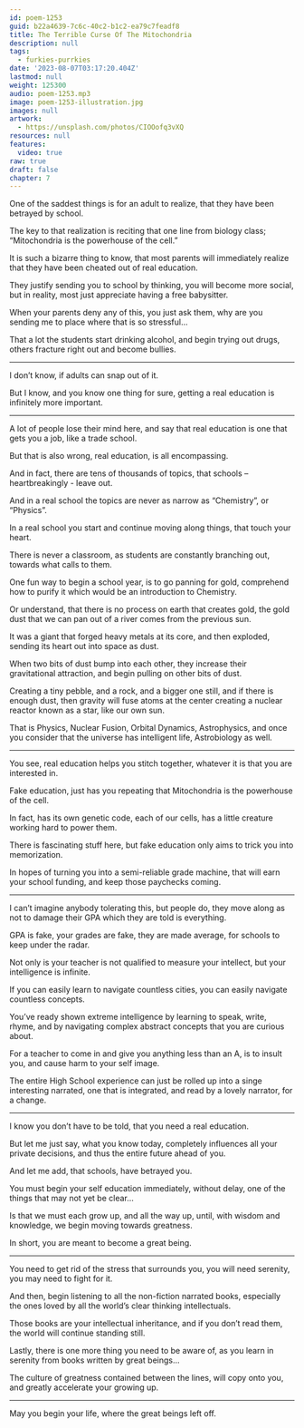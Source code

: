 ```yaml
---
id: poem-1253
guid: b22a4639-7c6c-40c2-b1c2-ea79c7feadf8
title: The Terrible Curse Of The Mitochondria
description: null
tags:
  - furkies-purrkies
date: '2023-08-07T03:17:20.404Z'
lastmod: null
weight: 125300
audio: poem-1253.mp3
image: poem-1253-illustration.jpg
images: null
artwork:
  - https://unsplash.com/photos/CIOOofq3vXQ
resources: null
features:
  video: true
raw: true
draft: false
chapter: 7
---
```


One of the saddest things is for an adult to realize,
that they have been betrayed by school.

The key to that realization is reciting that one line from biology class;
“Mitochondria is the powerhouse of the cell.”

It is such a bizarre thing to know,
that most parents will immediately realize that they have been cheated out of real education.

They justify sending you to school by thinking, you will become more social,
but in reality, most just appreciate having a free babysitter.

When your parents deny any of this, you just ask them,
why are you sending me to place where that is so stressful…

That a lot the students start drinking alcohol, and begin trying out drugs,
others fracture right out and become bullies.

---

I don’t know,
if adults can snap out of it.

But I know, and you know one thing for sure,
getting a real education is infinitely more important.

---

A lot of people lose their mind here,
and say that real education is one that gets you a job, like a trade school.

But that is also wrong,
real education, is all encompassing.

And in fact, there are tens of thousands of topics,
that schools – heartbreakingly - leave out.

And in a real school the topics are never as narrow as “Chemistry”,
or “Physics”.

In a real school you start and continue moving along things,
that touch your heart.

There is never a classroom, as students are constantly branching out,
towards what calls to them.

One fun way to begin a school year, is to go panning for gold,
comprehend how to purify it which would be an introduction to Chemistry.

Or understand, that there is no process on earth that creates gold,
the gold dust that we can pan out of a river comes from the previous sun.

It was a giant that forged heavy metals at its core, and then exploded,
sending its heart out into space as dust.

When two bits of dust bump into each other,
they increase their gravitational attraction, and begin pulling on other bits of dust.

Creating a tiny pebble, and a rock, and a bigger one still,
and if there is enough dust, then gravity will fuse atoms at the center creating a nuclear reactor known as a star, like our own sun.

That is Physics, Nuclear Fusion, Orbital Dynamics,
Astrophysics, and once you consider that the universe has intelligent life, Astrobiology as well.

---

You see, real education helps you stitch together,
whatever it is that you are interested in.

Fake education,
just has you repeating that Mitochondria is the powerhouse of the cell.

In fact, has its own genetic code, each of our cells,
has a little creature working hard to power them.

There is fascinating stuff here,
but fake education only aims to trick you into memorization.

In hopes of turning you into a semi-reliable grade machine,
that will earn your school funding, and keep those paychecks coming.

---

I can’t imagine anybody tolerating this, but people do,
they move along as not to damage their GPA which they are told is everything.

GPA is fake, your grades are fake, they are made average,
for schools to keep under the radar.

Not only is your teacher is not qualified to measure your intellect,
but your intelligence is infinite.

If you can easily learn to navigate countless cities,
you can easily navigate countless concepts.

You’ve ready shown extreme intelligence by learning to speak, write, rhyme,
and by navigating complex abstract concepts that you are curious about.

For a teacher to come in and give you anything less than an A,
is to insult you, and cause harm to your self image.

The entire High School experience can just be rolled up into a singe interesting narrated,
one that is integrated, and read by a lovely narrator, for a change.

---

I know you don’t have to be told,
that you need a real education.

But let me just say, what you know today,
completely influences all your private decisions, and thus the entire future ahead of you.

And let me add,
that schools, have betrayed you.

You must begin your self education immediately, without delay,
one of the things that may not yet be clear…

Is that we must each grow up, and all the way up,
until, with wisdom and knowledge, we begin moving towards greatness.

In short,
you are meant to become a great being.

---

You need to get rid of the stress that surrounds you,
you will need serenity, you may need to fight for it.

And then, begin listening to all the non-fiction narrated books,
especially the ones loved by all the world’s clear thinking intellectuals.

Those books are your intellectual inheritance,
and if you don’t read them, the world will continue standing still.

Lastly, there is one more thing you need to be aware of,
as you learn in serenity from books written by great beings…

The culture of greatness contained between the lines,
will copy onto you, and greatly accelerate your growing up.

---

May you begin your life,
where the great beings left off.
